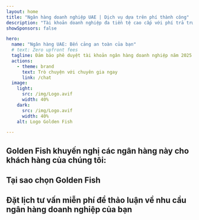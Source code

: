 ```yaml
---
layout: home
title: "Ngân hàng doanh nghiệp UAE | Dịch vụ dựa trên phí thành công"
description: "Tài khoản doanh nghiệp đa tiền tệ cao cấp với phí trả trước bằng không - chỉ thanh toán sau khi được phê duyệt. Quản lý đơn đăng ký toàn diện với tỷ lệ thành công 96%. Đảm bảo mở tài khoản."
showSponsors: false

hero:
  name: "Ngân hàng UAE: Bến cảng an toàn của bạn"
  # text: Zero upfront fees
  tagline: Đảm bảo phê duyệt tài khoản ngân hàng doanh nghiệp năm 2025. <span class="hl">Phí trả trước bằng không</span> - chỉ thanh toán sau khi được phê duyệt. Tỷ lệ thành công 96%.
  actions:
    - theme: brand
      text: Trò chuyện với chuyên gia ngay
      link: /chat
  image:
    light:
      src: /img/Logo.avif
      width: 40%
    dark:
      src: /img/Logo.avif
      width: 40%
    alt: Logo Golden Fish

---
```


<FeatureCards :features="[
  {
    title: 'Đảm bảo phê duyệt tài khoản',
    bullet: '✓',
    items: [
      'Đảm bảo hai tháng cho việc phê duyệt tài khoản đầu tiên',
      'Đảm bảo ba tháng cho tài khoản thứ hai',
      'Chuẩn bị kế hoạch kinh doanh chất lượng',
      'Hỗ trợ thẩm định toàn diện',
      'Chiến lược giao tiếp trực tiếp với ngân hàng',
      'Thiết lập gói ngân hàng hoàn chỉnh'
    ],
    linkText: 'Tìm hiểu thêm',
    link: '../../corporate-banking-services/guaranteed-account-approvals',
    icon: {
      light: '/video/iStock-2186765808.mp4',
      dark: '/video/iStock-2166377244.mp4',
      alt: 'Yêu cầu ngân hàng',
    }
  },
]" />

<FeatureCards :features="[
  {
    title: 'Tài khoản ngân hàng UAE cho doanh nghiệp rủi ro cao',
    items: [
      'Hướng dẫn chuyên môn về thẩm định tăng cường (EDD)',
      'Giám sát giao dịch và quản lý rủi ro', 
      'Thiết lập chính sách và quy trình tuân thủ',
      'Quản lý mối quan hệ ngân hàng',
      'Cập nhật tuân thủ thường xuyên và kiểm toán',
      'Lập kế hoạch dự phòng cho bảo mật tài khoản'
    ],
    linkText: 'Tìm hiểu thêm',
    link: '../../corporate-banking-services/UAE-Bank-Accounts-for-High-Risk-Business',
    icon: {
      light: '/img/iStock-1333000394.avif',
      dark: '/img/iStock-584576538.avif',
      alt: 'Dịch vụ ngân hàng',
    }
  },
  {
    title: 'Duy trì tuân thủ: Bảo vệ doanh nghiệp UAE của bạn',
    items: [
      'Kiểm toán tuân thủ thường xuyên để xác định rủi ro tiềm ẩn',
      'Dịch vụ PRO từ đầu đến cuối cho phê duyệt chính phủ',
      'Quản lý gia hạn giấy phép và cảnh báo',
      'Tư vấn ngân hàng và bảo trì tài khoản',
      'Hỗ trợ tuân thủ VAT và ESR',
      'Visa nhân viên và tuân thủ luật lao động',
      'Hội thảo đào tạo về cập nhật quy định'
    ],
    linkText: 'Tìm hiểu thêm',
    link: '../../company-registration/Protect-Your-Business',
    icon: {
      light: '/img/iStock-1382278859.jpg',
      dark: '/img/iStock-1867623684.jpg',
      alt: 'Dịch vụ ngân hàng',
    }
  },
  {
    title: 'Lợi ích ngân hàng doanh nghiệp UAE',
    items: [
      'Hệ thống ngân hàng mạnh mẽ với xếp hạng **Aa2** của Moody\'s',
      '**Tỷ giá USD cố định từ năm 1980**',
      'Không hạn chế về luân chuyển vốn',
      'Dự trữ ngoại hối trên 184 tỷ USD',
      'Ổn định chính trị và kinh tế',
      'Hệ thống ngân hàng được chính phủ hỗ trợ',
      'Ngân hàng số đẳng cấp thế giới'
    ],
    linkText: 'Tìm hiểu thêm',
    link: '../../company-registration/banking',
    icon: {
      light: '/img/iStock-1032707788.jpg',
      dark: '/img/iStock-1152367067.avif',
      alt: 'Quy trình ngân hàng',
    }
  }
]" />

## Golden Fish khuyến nghị các ngân hàng này cho khách hàng của chúng tôi:

<!--@include: /../../include/recommended-banks.md-->

## Tại sao chọn Golden Fish

<BenefitsList :features="[
  {
    icon: '🏢',
    title: 'Chuyên môn địa phương UAE',
    text: 'Các chuyên gia tận tâm tại Dubai cung cấp hướng dẫn chuyên nghiệp qua từng bước của quy trình.'
  },
  {
    icon: '📊',
    title: 'Tỷ lệ thành công đã được chứng minh',
    text: 'Tỷ lệ phê duyệt trên 90% với hàng trăm visa, tài khoản ngân hàng và đăng ký công ty được cấp thông qua dịch vụ xử lý cao cấp của chúng tôi.'
  },
  {
    icon: '💸',
    title: '**Phí dựa trên thành công**',
    text: '[Chỉ thanh toán sau khi được phê duyệt](/uae-business/benefits/success-based-fees). Hoàn toàn minh bạch không có chi phí ẩn.'
  },
]" />

## Đặt lịch tư vấn miễn phí để thảo luận về nhu cầu ngân hàng doanh nghiệp của bạn

<ContactForm buttonText="Nói chuyện với chuyên gia" />